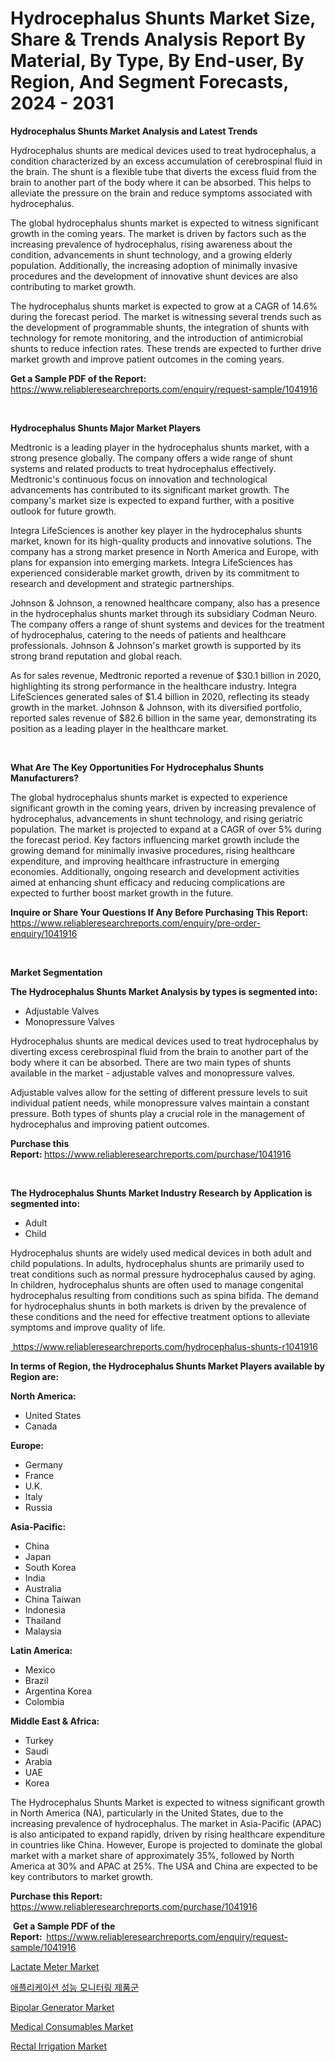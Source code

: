 <p><h1>Hydrocephalus Shunts Market Size, Share & Trends Analysis Report By Material, By Type, By End-user, By Region, And Segment Forecasts, 2024 - 2031</h1></p><p><strong>Hydrocephalus Shunts Market Analysis and Latest Trends</strong></p>
<p><p>Hydrocephalus shunts are medical devices used to treat hydrocephalus, a condition characterized by an excess accumulation of cerebrospinal fluid in the brain. The shunt is a flexible tube that diverts the excess fluid from the brain to another part of the body where it can be absorbed. This helps to alleviate the pressure on the brain and reduce symptoms associated with hydrocephalus.</p><p>The global hydrocephalus shunts market is expected to witness significant growth in the coming years. The market is driven by factors such as the increasing prevalence of hydrocephalus, rising awareness about the condition, advancements in shunt technology, and a growing elderly population. Additionally, the increasing adoption of minimally invasive procedures and the development of innovative shunt devices are also contributing to market growth.</p><p>The hydrocephalus shunts market is expected to grow at a CAGR of 14.6% during the forecast period. The market is witnessing several trends such as the development of programmable shunts, the integration of shunts with technology for remote monitoring, and the introduction of antimicrobial shunts to reduce infection rates. These trends are expected to further drive market growth and improve patient outcomes in the coming years.</p></p>
<p><strong>Get a Sample PDF of the Report:&nbsp;</strong> <a href="https://www.reliableresearchreports.com/enquiry/request-sample/1041916">https://www.reliableresearchreports.com/enquiry/request-sample/1041916</a></p>
<p>&nbsp;</p>
<p><strong>Hydrocephalus Shunts Major Market Players</strong></p>
<p><p>Medtronic is a leading player in the hydrocephalus shunts market, with a strong presence globally. The company offers a wide range of shunt systems and related products to treat hydrocephalus effectively. Medtronic's continuous focus on innovation and technological advancements has contributed to its significant market growth. The company's market size is expected to expand further, with a positive outlook for future growth.</p><p>Integra LifeSciences is another key player in the hydrocephalus shunts market, known for its high-quality products and innovative solutions. The company has a strong market presence in North America and Europe, with plans for expansion into emerging markets. Integra LifeSciences has experienced considerable market growth, driven by its commitment to research and development and strategic partnerships.</p><p>Johnson & Johnson, a renowned healthcare company, also has a presence in the hydrocephalus shunts market through its subsidiary Codman Neuro. The company offers a range of shunt systems and devices for the treatment of hydrocephalus, catering to the needs of patients and healthcare professionals. Johnson & Johnson's market growth is supported by its strong brand reputation and global reach.</p><p>As for sales revenue, Medtronic reported a revenue of $30.1 billion in 2020, highlighting its strong performance in the healthcare industry. Integra LifeSciences generated sales of $1.4 billion in 2020, reflecting its steady growth in the market. Johnson & Johnson, with its diversified portfolio, reported sales revenue of $82.6 billion in the same year, demonstrating its position as a leading player in the healthcare market.</p></p>
<p>&nbsp;</p>
<p><strong>What Are The Key Opportunities For Hydrocephalus Shunts Manufacturers?</strong></p>
<p><p>The global hydrocephalus shunts market is expected to experience significant growth in the coming years, driven by increasing prevalence of hydrocephalus, advancements in shunt technology, and rising geriatric population. The market is projected to expand at a CAGR of over 5% during the forecast period. Key factors influencing market growth include the growing demand for minimally invasive procedures, rising healthcare expenditure, and improving healthcare infrastructure in emerging economies. Additionally, ongoing research and development activities aimed at enhancing shunt efficacy and reducing complications are expected to further boost market growth in the future.</p></p>
<p><strong>Inquire or Share Your Questions If Any Before Purchasing This Report:</strong> <a href="https://www.reliableresearchreports.com/enquiry/pre-order-enquiry/1041916">https://www.reliableresearchreports.com/enquiry/pre-order-enquiry/1041916</a></p>
<p>&nbsp;</p>
<p><strong>Market Segmentation</strong></p>
<p><strong>The Hydrocephalus Shunts Market Analysis by types is segmented into:</strong></p>
<p><ul><li>Adjustable Valves</li><li>Monopressure Valves</li></ul></p>
<p><p>Hydrocephalus shunts are medical devices used to treat hydrocephalus by diverting excess cerebrospinal fluid from the brain to another part of the body where it can be absorbed. There are two main types of shunts available in the market - adjustable valves and monopressure valves. </p><p>Adjustable valves allow for the setting of different pressure levels to suit individual patient needs, while monopressure valves maintain a constant pressure. Both types of shunts play a crucial role in the management of hydrocephalus and improving patient outcomes.</p></p>
<p><strong>Purchase this Report:&nbsp;</strong><a href="https://www.reliableresearchreports.com/purchase/1041916">https://www.reliableresearchreports.com/purchase/1041916</a></p>
<p>&nbsp;</p>
<p><strong>The Hydrocephalus Shunts Market Industry Research by Application is segmented into:</strong></p>
<p><ul><li>Adult</li><li>Child</li></ul></p>
<p><p>Hydrocephalus shunts are widely used medical devices in both adult and child populations. In adults, hydrocephalus shunts are primarily used to treat conditions such as normal pressure hydrocephalus caused by aging. In children, hydrocephalus shunts are often used to manage congenital hydrocephalus resulting from conditions such as spina bifida. The demand for hydrocephalus shunts in both markets is driven by the prevalence of these conditions and the need for effective treatment options to alleviate symptoms and improve quality of life.</p></p>
<p><a href="https://www.reliableresearchreports.com/hydrocephalus-shunts-r1041916">&nbsp;https://www.reliableresearchreports.com/hydrocephalus-shunts-r1041916</a></p>
<p><strong>In terms of Region, the Hydrocephalus Shunts Market Players available by Region are:</strong></p>
<p>
    <p> <strong> North America: </strong>
        <ul>
            <li>United States</li>
            <li>Canada</li>
        </ul>
        </p> 
    <p> <strong> Europe: </strong>
        <ul>
            <li>Germany</li>
            <li>France</li>
            <li>U.K.</li>
            <li>Italy</li>
            <li>Russia</li>
        </ul>
        </p> 
    <p> <strong> Asia-Pacific: </strong>
        <ul>
            <li>China</li>
            <li>Japan</li>
            <li>South Korea</li>
            <li>India</li>
            <li>Australia</li>
            <li>China Taiwan</li>
            <li>Indonesia</li>
            <li>Thailand</li>
            <li>Malaysia</li>
        </ul>
        </p> 
    <p> <strong> Latin America: </strong>
        <ul>
            <li>Mexico</li>
            <li>Brazil</li>
            <li>Argentina Korea</li>
            <li>Colombia</li>
        </ul>
        </p> 
    <p> <strong> Middle East & Africa: </strong>
        <ul>
            <li>Turkey</li>
            <li>Saudi</li>
            <li>Arabia</li>
            <li>UAE</li>
            <li>Korea</li>
        </ul>
    </p>
    </p>
<p><p>The Hydrocephalus Shunts Market is expected to witness significant growth in North America (NA), particularly in the United States, due to the increasing prevalence of hydrocephalus. The market in Asia-Pacific (APAC) is also anticipated to expand rapidly, driven by rising healthcare expenditure in countries like China. However, Europe is projected to dominate the global market with a market share of approximately 35%, followed by North America at 30% and APAC at 25%. The USA and China are expected to be key contributors to market growth.</p></p>
<p><strong>Purchase this Report: </strong><a href="https://www.reliableresearchreports.com/purchase/1041916">https://www.reliableresearchreports.com/purchase/1041916</a></p>
<p>&nbsp;<strong>Get a Sample PDF of the Report:&nbsp;&nbsp;</strong><a href="https://www.reliableresearchreports.com/enquiry/request-sample/1041916">https://www.reliableresearchreports.com/enquiry/request-sample/1041916</a></p>
<p><strong></strong></p>
<p><p><a href="https://github.com/sarohimweaach77/Market-Research-Report-List-1/blob/main/lactate-meter-market.md">Lactate Meter Market</a></p><p><a href="https://github.com/konokaryan/Market-Research-Report-List-2/blob/main/662250874882.md">애플리케이션 성능 모니터링 제품군</a></p><p><a href="https://github.com/ayamgoreng5458/Market-Research-Report-List-1/blob/main/bipolar-generator-market.md">Bipolar Generator Market</a></p><p><a href="https://github.com/nicholepatriciadoylenwnrjr0/Market-Research-Report-List-3/blob/main/medical-consumables-market.md">Medical Consumables Market</a></p><p><a href="https://github.com/nigngrjl95/Market-Research-Report-List-1/blob/main/rectal-irrigation-market.md">Rectal Irrigation Market</a></p></p>